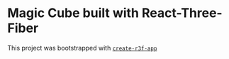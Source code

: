 # Magic Cube built with React-Three-Fiber

This project was bootstrapped with [`create-r3f-app`](https://github.com/utsuboco/create-r3f-app)
